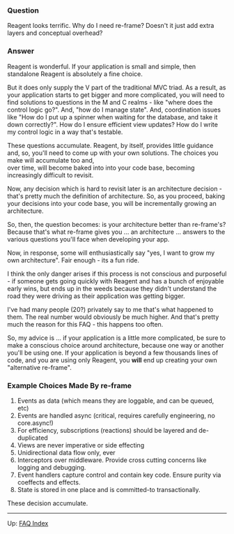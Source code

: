 ### Question

Reagent looks terrific.  Why do I need re-frame?  Doesn't it just add extra layers and
conceptual overhead? 

### Answer 

Reagent is wonderful. If your application is small and simple, then standalone Reagent 
is absolutely a fine choice.

But it does only supply the V part of the traditional MVC triad. As a result, as
your application starts to get bigger and more complicated, you will need to 
find solutions to questions in the M and C realms - like "where does the control logic go?".  And, 
"how do I manage state".  And, coordination issues like "How do I put up a spinner
when waiting for the database, and take it down correctly?".  How do I ensure 
efficient view updates?  How do I write my control logic in a way that's testable. 

These questions accumulate. Reagent, by itself,
provides little guidance and, so, you'll need to 
come up with your own solutions. The choices you make will accumulate too and,   
over time, will become baked into into your code base, 
becoming increasingly difficult to revisit. 

Now, any decision which is hard to revisit later is an architecture decision - that's 
pretty much the definition of architecture.  So, as you proceed, baking your
decisions into your code base, you will be incrementally growing an architecture.

So, then, the question becomes: is your architecture better than re-frame's?  Because 
that's what re-frame gives you ... an architecture ... answers to the
various questions you'll face when developing your app.  

Now, in response, some will enthusiastically say "yes, I want to grow my own architecture". 
Fair enough - its a fun ride.

I think the only danger arises if this process is not conscious and purposeful - if
someone gets going quickly with Reagent and has a bunch of enjoyable early wins, but
ends up in the weeds because they didn't understand the road they were driving as
their application was getting bigger. 

I've had many people (20?) privately say to me that's what happened to them. The real
number would obviously be much higher. And that's pretty much the reason for
this FAQ - this happens too often.  

So, my advice is ... if your application is a little more complicated,
be sure to make a conscious choice around architecture, because one way or
another you'll be using one.  If your application is beyond a few thousands lines
of code, and you are using only Reagent, you **will** end up creating your own "alternative re-frame".

### Example Choices Made By re-frame

1. Events as data  (which means they are loggable, and can be queued, etc)
2. Events are handled async  (critical, requires carefully engineering, no core.async!)
3. For efficiency, subscriptions (reactions) should be layered and de-duplicated
4. Views are never imperative or side effecting
4. Unidirectional data flow only, ever
5. Interceptors over middleware. Provide cross cutting concerns like logging and debugging. 
6. Event handlers capture control and contain key code. Ensure purity via coeffects and effects. 
7. State is stored in one place and is committed-to transactionally. 


These decision accumulate. 

***

Up:  [FAQ Index](README.md)&nbsp;&nbsp;&nbsp;&nbsp;&nbsp;&nbsp;

<!-- START doctoc generated TOC please keep comment here to allow auto update -->
<!-- DON'T EDIT THIS SECTION, INSTEAD RE-RUN doctoc TO UPDATE -->
<!-- END doctoc generated TOC please keep comment here to allow auto update -->
